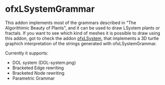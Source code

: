 # ofxLSystemGrammar

This addon implements most of the grammars described in "The Algorithimic Beauty
of Plants", and it can be used to draw LSystem plants or fractals. If you want
to see which kind of meshes it is possible to draw using this addon, got to
check the addon [ofxLSystem](/edap/ofxLSystem), that implements a 3D turtle
graphich interpretation of the strings generated with ofxLSystemGrammar.

Currently it supports:

- DOL system (DOL-system.png)
- Bracketed Edge rewriting
- Bracketed Node rewriting
- Parametric Grammar
